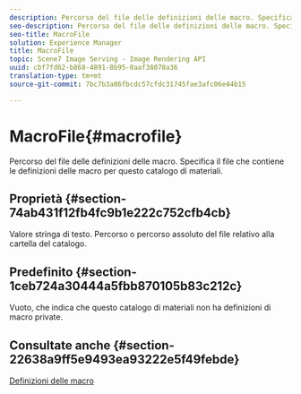 ```yaml
---
description: Percorso del file delle definizioni delle macro. Specifica il file che contiene le definizioni delle macro per questo catalogo di materiali.
seo-description: Percorso del file delle definizioni delle macro. Specifica il file che contiene le definizioni delle macro per questo catalogo di materiali.
seo-title: MacroFile
solution: Experience Manager
title: MacroFile
topic: Scene7 Image Serving - Image Rendering API
uuid: cbf7fd62-b868-4891-8b95-0aaf38078a36
translation-type: tm+mt
source-git-commit: 7bc7b3a86fbcdc57cfdc31745fae3afc06e44b15

---
```



# MacroFile{#macrofile}

Percorso del file delle definizioni delle macro. Specifica il file che contiene le definizioni delle macro per questo catalogo di materiali.

## Proprietà {#section-74ab431f12fb4fc9b1e222c752cfb4cb}

Valore stringa di testo. Percorso o percorso assoluto del file relativo alla cartella del catalogo.

## Predefinito {#section-1ceb724a30444a5fbb870105b83c212c}

Vuoto, che indica che questo catalogo di materiali non ha definizioni di macro private.

## Consultate anche {#section-22638a9ff5e9493ea93222e5f49febde}

[Definizioni delle macro](../../../../../ir-api/material-cat/image-rendering-api-ref/c-ir-material-catalog/c-ir-macro-definition-reference/c-ir-macro-definition-reference.md#concept-477b77fa187147bfa55fa67134d4a453)
